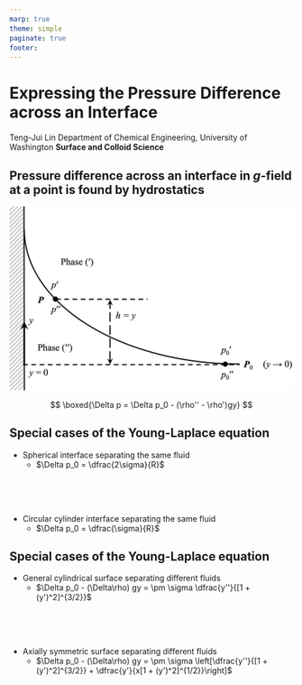 ```yaml
---
marp: true
theme: simple
paginate: true
footer:
---
```

<!-- Marp for VS Code v1.5.2 -->

<!-- headingDivider: 2 -->
<!-- _class: cover -->
# Expressing the Pressure Difference across an Interface

Teng-Jui Lin
Department of Chemical Engineering, University of Washington
**Surface and Colloid Science**

## Pressure difference across an interface in *g*-field at a point is found by hydrostatics

![height:450px center](pressure-determination.png)

$$
\boxed{\Delta p = \Delta p_0 - (\rho'' - \rho')gy}
$$

## Special cases of the Young-Laplace equation

- Spherical interface separating the same fluid
  - $\Delta p_0 = \dfrac{2\sigma}{R}$

<br/><br/><br/>

- Circular cylinder interface separating the same fluid
  - $\Delta p_0 = \dfrac{\sigma}{R}$

## Special cases of the Young-Laplace equation

- General cylindrical surface separating different fluids
  - $\Delta p_0 - (\Delta\rho) gy = \pm \sigma \dfrac{y''}{[1 + (y')^2]^{3/2}}$

<br/><br/><br/>

- Axially symmetric surface separating different fluids
  - $\Delta p_0 - (\Delta\rho) gy = \pm \sigma \left[\dfrac{y''}{[1 + (y')^2]^{3/2}} + \dfrac{y'}{x[1 + (y')^2]^{1/2}}\right]$
